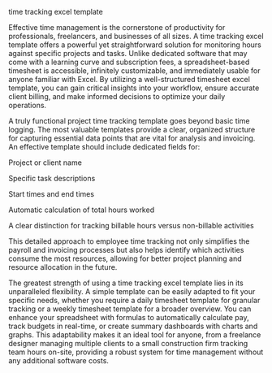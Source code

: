 time tracking excel template


Effective time management is the cornerstone of productivity for professionals, freelancers, and businesses of all sizes. A time tracking excel template offers a powerful yet straightforward solution for monitoring hours against specific projects and tasks. Unlike dedicated software that may come with a learning curve and subscription fees, a spreadsheet-based timesheet is accessible, infinitely customizable, and immediately usable for anyone familiar with Excel. By utilizing a well-structured timesheet excel template, you can gain critical insights into your workflow, ensure accurate client billing, and make informed decisions to optimize your daily operations.



A truly functional project time tracking template goes beyond basic time logging. The most valuable templates provide a clear, organized structure for capturing essential data points that are vital for analysis and invoicing. An effective template should include dedicated fields for:



    
Project or client name

    
Specific task descriptions

    
Start times and end times

    
Automatic calculation of total hours worked

    
A clear distinction for tracking billable hours versus non-billable activities




This detailed approach to employee time tracking not only simplifies the payroll and invoicing processes but also helps identify which activities consume the most resources, allowing for better project planning and resource allocation in the future.



The greatest strength of using a time tracking excel template lies in its unparalleled flexibility. A simple template can be easily adapted to fit your specific needs, whether you require a daily timesheet template for granular tracking or a weekly timesheet template for a broader overview. You can enhance your spreadsheet with formulas to automatically calculate pay, track budgets in real-time, or create summary dashboards with charts and graphs. This adaptability makes it an ideal tool for anyone, from a freelance designer managing multiple clients to a small construction firm tracking team hours on-site, providing a robust system for time management without any additional software costs.
